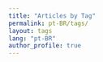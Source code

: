 ```yaml
---
title: "Articles by Tag"
permalink: pt-BR/tags/
layout: tags
lang: "pt-BR"
author_profile: true
---
```

